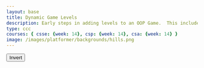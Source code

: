 ```yaml
---
layout: base
title: Dynamic Game Levels
description: Early steps in adding levels to an OOP Game.  This includes basic animations left-right-jump, multiple background, and simple callback to terminate each level.
type: ccc
courses: { csse: {week: 14}, csp: {week: 14}, csa: {week: 14} }
image: /images/platformer/backgrounds/hills.png
---
```


<style>
    #gameBegin, #controls, #gameOver {
        position: relative;
        z-index: 2; /*Ensure the controls are on top*/
    }
</style>

<!-- Prepare DOM elements -->
<!-- Wrap both the canvas and controls in a container div -->
<div id="canvasContainer">
    <div id="gameBegin" hidden>
        <button id="startGame">Start Game</button>
    </div>
    <div id="controls"> <!-- Controls -->
        <!-- Background controls -->
        <button id="toggleCanvasEffect">Invert</button>
    </div>
    <div id="gameOver" hidden>
        <button id="restartGame">Restart</button>
    </div>
</div>

<script type="module">
    // Imports
    import GameEnv from '{{site.baseurl}}/assets/js/platformer/GameEnv.js';
    import GameLevel from '{{site.baseurl}}/assets/js/platformer/GameLevel.js';
    import GameControl from '{{site.baseurl}}/assets/js/platformer/GameControl.js';


    /*  ==========================================
     *  ======= Data Definitions =================
     *  ==========================================
    */

    // Define assets for the game
    var assets = {
      obstacles: {
        tube: { src: "/images/platformer/obstacles/tube.png" },
      },
      platforms: {
        grass: { src: "/images/platformer/platforms/grass.png" },
        alien: { src: "/images/platformer/platforms/alien.png" }
      },
      backgrounds: {
        start: { src: "/images/platformer/backgrounds/home.png" },
        hills: { src: "/images/platformer/backgrounds/hills.png" },
        planet: { src: "/images/platformer/backgrounds/planet.jpg" },
        castles: { src: "/images/platformer/backgrounds/castles.png" },
        end: { src: "/images/platformer/backgrounds/game_over.png" }
      },
      players: {
        mario: {
          src: "/images/platformer/sprites/mario.png",
          width: 256,
          height: 256,
          w: { row: 10, frames: 15 },
          wa: { row: 11, frames: 15 },
          wd: { row: 10, frames: 15 },
          a: { row: 3, frames: 7, idleFrame: { column: 7, frames: 0 } },
          s: {  },
          d: { row: 2, frames: 7, idleFrame: { column: 7, frames: 0 } }
        },
        monkey: {
          src: "/images/platformer/sprites/monkey.png",
          width: 40,
          height: 40,
          w: { row: 9, frames: 15 },
          wa: { row: 9, frames: 15 },
          wd: { row: 9, frames: 15 },
          a: { row: 1, frames: 15, idleFrame: { column: 7, frames: 0 } },
          s: { row: 12, frames: 15 },
          d: { row: 0, frames: 15, idleFrame: { column: 7, frames: 0 } }
        }
      }
    };

    // add File to assets, ensure valid site.baseurl
    Object.keys(assets).forEach(category => {
      Object.keys(assets[category]).forEach(assetName => {
        assets[category][assetName]['file'] = "{{site.baseurl}}" + assets[category][assetName].src;
      });
    });

    /*  ==========================================
     *  ===== Game Level Call Backs ==============
     *  ==========================================
    */

    // Level completion tester
    function testerCallBack() {
        // console.log(GameEnv.player?.x)
        if (GameEnv.player?.x > GameEnv.innerWidth) {
            return true;
        } else {
            return false;
        }
    }

    // Helper function for button click
    function waitForButton(buttonName) {
      // resolve the button click
      return new Promise((resolve) => {
          const waitButton = document.getElementById(buttonName);
          const waitButtonListener = () => {
              resolve(true);
          };
          waitButton.addEventListener('click', waitButtonListener);
      });
    }

    // Start button callback
    async function startGameCallback() {
      const id = document.getElementById("gameBegin");
      id.hidden = false;
      
      // Use waitForRestart to wait for the restart button click
      await waitForButton('startGame');
      id.hidden = true;
      
      return true;
    }

    // Home screen exits on Game Begin button
    function homeScreenCallback() {
      // gameBegin hidden means game has started
      const id = document.getElementById("gameBegin");
      return id.hidden;
    }

    // Game Over callback
    async function gameOverCallBack() {
      const id = document.getElementById("gameOver");
      id.hidden = false;
      
      // Use waitForRestart to wait for the restart button click
      await waitForButton('restartGame');
      id.hidden = true;
      
      // Change currentLevel to start/restart value of null
      GameEnv.currentLevel = null;

      return true;
    }

    /*  ==========================================
     *  ========== Game Level setup ==============
     *  ==========================================
     * Start/Homme sequence
     * a.) the start level awaits for button selection
     * b.) the start level automatically cycles to home level
     * c.) the home advances to 1st game level when button selection is made
    */
    // Start/Home screens
    new GameLevel( {tag: "start", callback: startGameCallback } );
    new GameLevel( {tag: "home", background: assets.backgrounds.start, callback: homeScreenCallback } );
    // Game screens
    new GameLevel( {tag: "hills", background: assets.backgrounds.hills, platform: assets.platforms.grass, player: assets.players.mario, tube: assets.obstacles.tube, callback: testerCallBack } );
    new GameLevel( {tag: "alien", background: assets.backgrounds.planet, platform: assets.platforms.alien, player: assets.players.monkey, callback: testerCallBack } );
    // Game Over screen
    new GameLevel( {tag: "end", background: assets.backgrounds.end, callback: gameOverCallBack } );

    /*  ==========================================
     *  ========== Game Control ==================
     *  ==========================================
    */

    // create listeners
    toggleCanvasEffect.addEventListener('click', GameEnv.toggleInvert);
    window.addEventListener('resize', GameEnv.resize);

    // start game
    GameControl.gameLoop();

</script>
